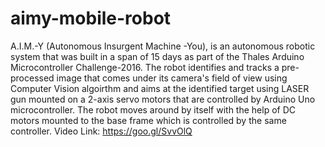 # aimy-mobile-robot
A.I.M.-Y (Autonomous Insurgent Machine -You), is an autonomous robotic system that was built in a span of 15 days as part of the Thales Arduino Microcontroller Challenge-2016. The robot identifies and tracks a pre-processed image that comes under its camera's field of view using Computer Vision algoirthm and aims at the identified target using LASER gun mounted on a 2-axis servo motors that are controlled by Arduino Uno microcontroller. The robot moves around by itself with the help of DC motors mounted to the base frame which is controlled by the same controller. Video Link: https://goo.gl/SvvOlQ
